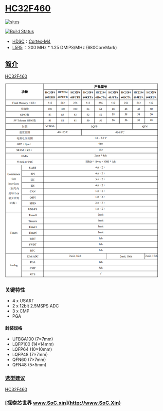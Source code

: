 ﻿# [HC32F460](https://github.com/SoCXin/HC32F460)

[![sites](http://182.61.61.133/link/resources/SoC.png)](http://www.SoC.Xin)

[![Build Status](https://github.com/SoCXin/HC32F460/workflows/src/badge.svg)](https://github.com/SoCXin/HC32F460/actions/workflows/src.yml)

* [HDSC](https://www.hdsc.com.cn/)：[Cortex-M4](https://github.com/SoCXin/Cortex)
* [L5R5](https://github.com/SoCXin/Level) ：200 MHz * 1.25 DMIPS/MHz (680CoreMark)

## [简介](https://github.com/SoCXin/HC32F460/wiki)

[HC32F460](https://github.com/SoCXin/HC32F460)

[![sites](docs/HC32F460.png)](https://www.hdsc.com.cn/Category83-1490)

### 关键特性

* 4 x USART
* 2 x 12bit 2.5MSPS ADC
* 3 x CMP
* PGA

#### 封装规格

* UFBGA100 (7×7mm)
* LQFP100 (14×14mm)
* LQFP64 (10×10mm)
* LQFP48 (7×7mm)
* QFN60 (7×7mm)
* QFN48 (5×5mm)

### [选型建议](https://github.com/SoCXin)

[HC32F460](https://github.com/SoCXin/HC32F460)

### [探索芯世界 www.SoC.xin](http://www.SoC.Xin)
